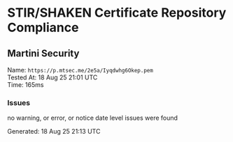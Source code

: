# STIR/SHAKEN Certificate Repository Compliance

## Martini Security

Name: `https://p.mtsec.me/2e5a/Iyqdwhg6Okep.pem`\
Tested At: 18 Aug 25 21:01 UTC\
Time: 165ms

### Issues

no warning, or error, or notice date level issues were found

Generated: 18 Aug 25 21:13 UTC
